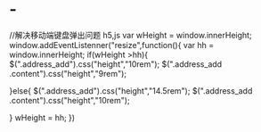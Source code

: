 # -
//解决移动端键盘弹出问题 h5,js
var wHeight = window.innerHeight;
window.addEventListenner("resize",function(){
  var hh = window.innerHeight;
  if(wHeight >hh){
    $(".address_add").css("height","10rem");
    $(".address_add .content").css("height","9rem");

  }else{
    $(".address_add").css("height","14.5rem");
    $(".address_add .content").css("height","10rem");

  }
  wHeight = hh;
})
